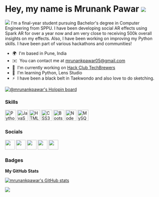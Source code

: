 Hey, my name is Mrunank Pawar ![](https://user-images.githubusercontent.com/18350557/176309783-0785949b-9127-417c-8b55-ab5a4333674e.gif)
=====================================================================================================================================
![](https://pbs.twimg.com/profile_banners/1134119948089942017/1652273901/1500x500)
I'm a final-year student pursuing Bachelor's degree in Computer Engineering from SPPU. I have been developing social AR effects using Spark AR for over a year now and am very close to receiving 500k overall insights on my effects. Also, I have been working on improving my Python skills. I have been part of various hackathons and communities!

* 🌍  I'm based in Pune, India
* ✉️  You can contact me at [mrunankpawar05@gmail.com](mailto:mrunankpawar05@gmail.com)
* 🚀  I'm currently working on [Hack Club TechBrewers](http://techbrewers.hackclub.com)
* 🧠  I'm learning Python, Lens Studio
* ⚡  I have been a black belt in Taekwondo and also love to do sketching.

[![@mrunankpawar's Holopin board](https://holopin.me/mrunankpawar)](https://holopin.io/@mrunankpawar)

### Skills


<p align="left">
<a href="https://www.python.org/" target="_blank" rel="noreferrer"><img src="https://raw.githubusercontent.com/danielcranney/readme-generator/main/public/icons/skills/python-colored.svg" width="36" height="36" alt="Python" /></a>
<a href="https://developer.mozilla.org/en-US/docs/Web/JavaScript" target="_blank" rel="noreferrer"><img src="https://raw.githubusercontent.com/danielcranney/readme-generator/main/public/icons/skills/javascript-colored.svg" width="36" height="36" alt="JavaScript" /></a>
<a href="https://developer.mozilla.org/en-US/docs/Glossary/HTML5" target="_blank" rel="noreferrer"><img src="https://raw.githubusercontent.com/danielcranney/readme-generator/main/public/icons/skills/html5-colored.svg" width="36" height="36" alt="HTML5" /></a>
<a href="https://www.w3.org/TR/CSS/#css" target="_blank" rel="noreferrer"><img src="https://raw.githubusercontent.com/danielcranney/readme-generator/main/public/icons/skills/css3-colored.svg" width="36" height="36" alt="CSS3" /></a>
<a href="https://getbootstrap.com/" target="_blank" rel="noreferrer"><img src="https://raw.githubusercontent.com/danielcranney/readme-generator/main/public/icons/skills/bootstrap-colored.svg" width="36" height="36" alt="Bootstrap" /></a>
<a href="https://nodejs.org/en/" target="_blank" rel="noreferrer"><img src="https://raw.githubusercontent.com/danielcranney/readme-generator/main/public/icons/skills/nodejs-colored.svg" width="36" height="36" alt="NodeJS" /></a>
<a href="https://www.mysql.com/" target="_blank" rel="noreferrer"><img src="https://raw.githubusercontent.com/danielcranney/readme-generator/main/public/icons/skills/mysql-colored.svg" width="36" height="36" alt="MySQL" /></a>
</p>



### Socials

<p align="left"> <a href="https://www.dev.to/mrunankpawar" target="_blank" rel="noreferrer"><img src="https://raw.githubusercontent.com/danielcranney/readme-generator/main/public/icons/socials/devdotto-dark.svg" width="32" height="32" /></a> <a href="https://www.github.com/mrunankpawar" target="_blank" rel="noreferrer"><img src="https://raw.githubusercontent.com/danielcranney/readme-generator/main/public/icons/socials/github-dark.svg" width="32" height="32" /></a> <a href="http://www.instagram.com/mrunank_pawar" target="_blank" rel="noreferrer"><img src="https://raw.githubusercontent.com/danielcranney/readme-generator/main/public/icons/socials/instagram.svg" width="32" height="32" /></a> <a href="https://www.linkedin.com/in/mrunankpawar" target="_blank" rel="noreferrer"><img src="https://raw.githubusercontent.com/danielcranney/readme-generator/main/public/icons/socials/linkedin.svg" width="32" height="32" /></a> <a href="https://www.twitter.com/MrunankPawar" target="_blank" rel="noreferrer"><img src="https://raw.githubusercontent.com/danielcranney/readme-generator/main/public/icons/socials/twitter.svg" width="32" height="32" /></a></p>

### Badges

<b>My GitHub Stats</b>

<a href="http://www.github.com/mrunankpawar"><img src="https://github-readme-stats.vercel.app/api?username=mrunankpawar&show_icons=true&hide=&count_private=true&title_color=0891b2&text_color=ffffff&icon_color=0891b2&bg_color=1c1917&hide_border=true&show_icons=true" alt="mrunankpawar's GitHub stats" /></a>

<a href="http://www.github.com/mrunankpawar"><img src="https://github-readme-streak-stats.herokuapp.com/?user=mrunankpawar&stroke=ffffff&background=1c1917&ring=0891b2&fire=0891b2&currStreakNum=ffffff&currStreakLabel=0891b2&sideNums=ffffff&sideLabels=ffffff&dates=ffffff&hide_border=true" /></a>

